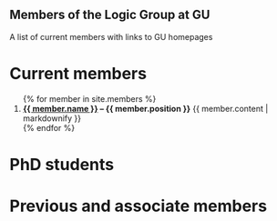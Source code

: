 ## Members of the Logic Group at GU

A list of current members with links to GU homepages

# Current members

<ol>
{% for member in site.members %}
<li> <strong><a href="{{ member.homepage }}">{{ member.name }}</a> – {{ member.position }}</strong> {{ member.content | markdownify }} </li>
{% endfor %}
</ol>

# PhD students

# Previous and associate members
